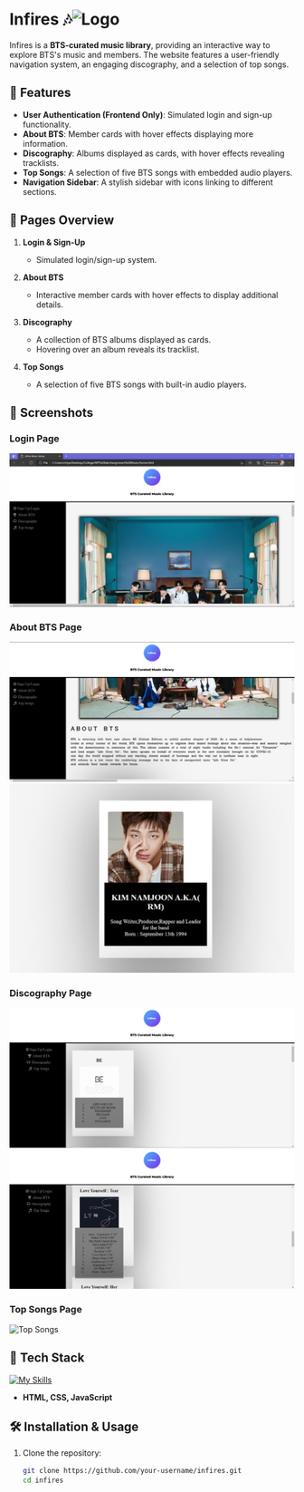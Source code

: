 # Infires 🎶![Logo](staticlogo.png)

Infires is a **BTS-curated music library**, providing an interactive way to explore BTS's music and members. The website features a user-friendly navigation system, an engaging discography, and a selection of top songs.

## 🌟 Features  

- **User Authentication (Frontend Only)**: Simulated login and sign-up functionality.  
- **About BTS**: Member cards with hover effects displaying more information.  
- **Discography**: Albums displayed as cards, with hover effects revealing tracklists.  
- **Top Songs**: A selection of five BTS songs with embedded audio players.  
- **Navigation Sidebar**: A stylish sidebar with icons linking to different sections.

## 🚀 Pages Overview  

1. **Login & Sign-Up**  
   - Simulated login/sign-up system.  

2. **About BTS**  
   - Interactive member cards with hover effects to display additional details.  

3. **Discography**  
   - A collection of BTS albums displayed as cards.  
   - Hovering over an album reveals its tracklist.  

4. **Top Songs**  
   - A selection of five BTS songs with built-in audio players.  

## 📸 Screenshots  

### Login Page  
![Login Page](ss/ss1.png)  

### About BTS Page  
![About BTS](ss/ss2.png)  
![Member Card Hover](ss/member-card-hover.png)

### Discography Page  
![Discography](ss/disco1.png)  
![Discography](ss/disco2.png)

### Top Songs Page  
![Top Songs](ss/top-songs.png) 

## 🔧 Tech Stack  
[![My Skills](https://skillicons.dev/icons?i=html,css,js)](https://skillicons.dev)
- **HTML, CSS, JavaScript**  

## 🛠 Installation & Usage  

1. Clone the repository:  
   ```bash
   git clone https://github.com/your-username/infires.git
   cd infires
